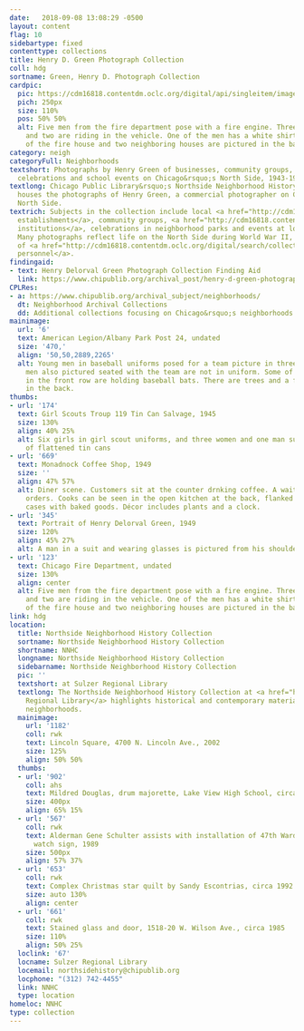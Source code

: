 ```yaml
---
date:   2018-09-08 13:08:29 -0500
layout: content
flag: 10
sidebartype: fixed
contenttype: collections
title: Henry D. Green Photograph Collection
coll: hdg
sortname: Green, Henry D. Photograph Collection
cardpic:
  pic: https://cdm16818.contentdm.oclc.org/digital/api/singleitem/image/hdg/123/default.jpg
  pich: 250px
  size: 110%
  pos: 50% 50%
  alt: Five men from the fire department pose with a fire engine. Three are standing,
    and two are riding in the vehicle. One of the men has a white shirt and tie. Part
    of the fire house and two neighboring houses are pictured in the background
category: neigh
categoryFull: Neighborhoods
textshort: Photographs by Henry Green of businesses, community groups, neighborhood
  celebrations and school events on Chicago&rsquo;s North Side, 1943-1951.
textlong: Chicago Public Library&rsquo;s Northside Neighborhood History Collection
  houses the photographs of Henry Green, a commercial photographer on Chicago&rsquo;s
  North Side.
textrich: Subjects in the collection include local <a href="http://cdm16818.contentdm.oclc.org/digital/search/collection/hdg/searchterm/Business%20establishments/field/subjed/mode/all/conn/and/order/nosort">business
  establishments</a>, community groups, <a href="http://cdm16818.contentdm.oclc.org/digital/search/collection/hdg/searchterm/Religious%20institutions/field/subjed/mode/all/conn/and/order/nosort">religious
  institutions</a>, celebrations in neighborhood parks and events at local schools.
  Many photographs reflect life on the North Side during World War II, including images
  of <a href="http://cdm16818.contentdm.oclc.org/digital/search/collection/hdg/searchterm/Military%20personnel/field/subjed/mode/all/conn/and/order/nosort">military
  personnel</a>.
findingaid:
- text: Henry Delorval Green Photograph Collection Finding Aid
  link: https://www.chipublib.org/archival_post/henry-d-green-photograph-collection/
CPLRes:
- a: https://www.chipublib.org/archival_subject/neighborhoods/
  dt: Neighborhood Archival Collections
  dd: Additional collections focusing on Chicago&rsquo;s neighborhoods.
mainimage:
  url: '6'
  text: American Legion/Albany Park Post 24, undated
  size: '470,'
  align: '50,50,2889,2265'
  alt: Young men in baseball uniforms posed for a team picture in three rows. Three
    men also pictured seated with the team are not in uniform. Some of the team members
    in the front row are holding baseball bats. There are trees and a fieldhouse pictures
    in the back.
thumbs:
- url: '174'
  text: Girl Scouts Troup 119 Tin Can Salvage, 1945
  size: 130%
  align: 40% 25%
  alt: Six girls in girl scout uniforms, and three women and one man surround a pile
    of flattened tin cans
- url: '669'
  text: Monadnock Coffee Shop, 1949
  size: ''
  align: 47% 57%
  alt: Diner scene. Customers sit at the counter drnking coffee. A waitress takes
    orders. Cooks can be seen in the open kitchen at the back, flanked by display
    cases with baked goods. Décor includes plants and a clock.
- url: '345'
  text: Portrait of Henry Delorval Green, 1949
  size: 120%
  align: 45% 27%
  alt: A man in a suit and wearing glasses is pictured from his shoulders up.
- url: '123'
  text: Chicago Fire Department, undated
  size: 130%
  align: center
  alt: Five men from the fire department pose with a fire engine. Three are standing,
    and two are riding in the vehicle. One of the men has a white shirt and tie. Part
    of the fire house and two neighboring houses are pictured in the background
link: hdg
location:
  title: Northside Neighborhood History Collection
  sortname: Northside Neighborhood History Collection
  shortname: NNHC
  longname: Northside Neighborhood History Collection
  sidebarname: Northside Neighborhood History Collection
  pic: ''
  textshort: at Sulzer Regional Library
  textlong: The Northside Neighborhood History Collection at <a href="https://www.chipublib.org/locations/67">Sulzer
    Regional Library</a> highlights historical and contemporary materials about Northside
    neighborhoods.
  mainimage:
    url: '1182'
    coll: rwk
    text: Lincoln Square, 4700 N. Lincoln Ave., 2002
    size: 125%
    align: 50% 50%
  thumbs:
  - url: '902'
    coll: ahs
    text: Mildred Douglas, drum majorette, Lake View High School, circa 1942
    size: 400px
    align: 65% 15%
  - url: '567'
    coll: rwk
    text: Alderman Gene Schulter assists with installation of 47th Ward neighborhood
      watch sign, 1989
    size: 500px
    align: 57% 37%
  - url: '653'
    coll: rwk
    text: Complex Christmas star quilt by Sandy Escontrias, circa 1992
    size: auto 130%
    align: center
  - url: '661'
    coll: rwk
    text: Stained glass and door, 1518-20 W. Wilson Ave., circa 1985
    size: 110%
    align: 50% 25%
  loclink: '67'
  locname: Sulzer Regional Library
  locemail: northsidehistory@chipublib.org
  locphone: "(312) 742-4455"
  link: NNHC
  type: location
homeloc: NNHC
type: collection
---
```

